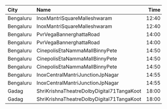 | City      | Name                                      |  Time | Type        | Price | Capacity | Booked |
| :-------- | :---------------------------------------- | ----: | :---------- | ----: | -------: | -----: |
| Bengaluru | InoxMantriSquareMalleshwaram              | 12:40 | Club        |  150₹ |      127 |      0 |
| Bengaluru | InoxMantriSquareMalleshwaram              | 12:40 | Royal       |  320₹ |        4 |      0 |
| Bengaluru | PvrVegaBannerghattaRoad                   | 14:00 | Classic     |  180₹ |       43 |      3 |
| Bengaluru | PvrVegaBannerghattaRoad                   | 14:00 | Recliner    |  320₹ |        4 |      3 |
| Bengaluru | CinepolisEtaNammaMallBinnyPete            | 14:50 | Normal      |  150₹ |        5 |      0 |
| Bengaluru | CinepolisEtaNammaMallBinnyPete            | 14:50 | Executive   |  150₹ |       41 |      6 |
| Bengaluru | CinepolisEtaNammaMallBinnyPete            | 14:50 | Premium     |  150₹ |       23 |      4 |
| Bengaluru | InoxCentralMantriJunctionJpNagar          | 14:55 | Club        |  170₹ |      114 |      0 |
| Bengaluru | InoxCentralMantriJunctionJpNagar          | 14:55 | Royal       |  320₹ |        2 |      0 |
| Gadag     | ShriKrishnaTheatreDolbyDigital71TangaKoot | 18:00 | Balcony     |  100₹ |      230 |     92 |
| Gadag     | ShriKrishnaTheatreDolbyDigital71TangaKoot | 18:00 | DressCircle |   80₹ |      537 |      0 |
